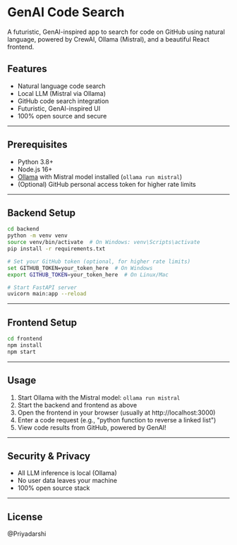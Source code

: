 # GenAI Code Search

A futuristic, GenAI-inspired app to search for code on GitHub using natural language, powered by CrewAI, Ollama (Mistral), and a beautiful React frontend.

## Features
- Natural language code search
- Local LLM (Mistral via Ollama)
- GitHub code search integration
- Futuristic, GenAI-inspired UI
- 100% open source and secure

---

## Prerequisites
- Python 3.8+
- Node.js 16+
- [Ollama](https://ollama.com/) with Mistral model installed (`ollama run mistral`)
- (Optional) GitHub personal access token for higher rate limits

---

## Backend Setup

```bash
cd backend
python -m venv venv
source venv/bin/activate  # On Windows: venv\Scripts\activate
pip install -r requirements.txt

# Set your GitHub token (optional, for higher rate limits)
set GITHUB_TOKEN=your_token_here  # On Windows
export GITHUB_TOKEN=your_token_here  # On Linux/Mac

# Start FastAPI server
uvicorn main:app --reload
```

---

## Frontend Setup

```bash
cd frontend
npm install
npm start
```

---

## Usage
1. Start Ollama with the Mistral model: `ollama run mistral`
2. Start the backend and frontend as above
3. Open the frontend in your browser (usually at http://localhost:3000)
4. Enter a code request (e.g., "python function to reverse a linked list")
5. View code results from GitHub, powered by GenAI!

---

## Security & Privacy
- All LLM inference is local (Ollama)
- No user data leaves your machine
- 100% open source stack

---

## License
@Priyadarshi
